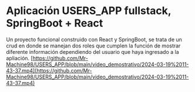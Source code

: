 # Aplicación USERS_APP fullstack, SpringBoot + React

Un proyecto funcional construido con React y SpringBoot, se trata de un crud en donde se manejan dos roles que cumplen la función de mostrar diferente información dependiendo del usuario que haya ingresado a la apliación.
[https://github.com/Mr-Machine98/USERS_APP/blob/main/video_demostrativo/2024-03-19%2011-43-37.mp4](https://github.com/Mr-Machine98/USERS_APP/blob/main/video_demostrativo/2024-03-19%2011-43-37.mp4)
